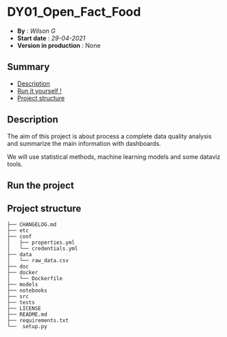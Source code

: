 # DY01_Open_Fact_Food

 - **By** : *Wilson G*
 - **Start date** : *29-04-2021*
 - **Version in production** : None

## Summary
- [Description](#description)
- [Run it yourself !](#run-the-project)
- [Project structure](#project-structure)


Description
--------------
The aim of this project is about process a complete data quality analysis and summarize the main information with dashboards. 

We will use statistical methods, machine learning models and some dataviz tools.

Run the project
--------------



Project structure
--------------
```
├── CHANGELOG.md
├── etc
├── conf
│   ├── properties.yml
│   └── credentials.yml
├── data
│   └── raw_data.csv
├── doc
├── docker
│   └── Dockerfile
├── models
├── notebooks
├── src
├── tests
├── LICENSE
├── README.md
├── requirements.txt
└──  setup.py
```
